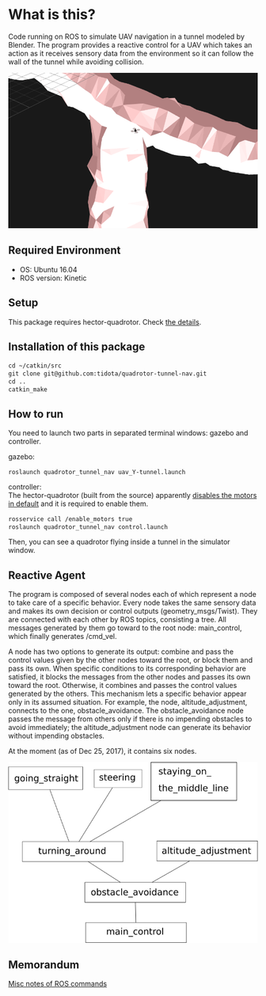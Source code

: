 # What is this?

Code running on ROS to simulate UAV navigation in a tunnel modeled by Blender.
The program provides a reactive control for a UAV which takes an action as it receives sensory data from the environment so it can follow the wall of the tunnel while avoiding collision.

![sim view](./img/result3.png)

## Required Environment
- OS: Ubuntu 16.04
- ROS version: Kinetic

## Setup
This package requires hector-quadrotor. Check [the details](SETUP.md).

## Installation of this package
```
cd ~/catkin/src
git clone git@github.com:tidota/quadrotor-tunnel-nav.git
cd ..
catkin_make
```

## How to run
You need to launch two parts in separated terminal windows: gazebo and controller.

gazebo:
```
roslaunch quadrotor_tunnel_nav uav_Y-tunnel.launch
```
controller:<br>
The hector-quadrotor (built from the source) apparently [disables the motors in default](https://answers.ros.org/question/256590/hector-quadcopter-not-responding-to-cmd_vel-messages/) and it is required to enable them.
```
rosservice call /enable_motors true
roslaunch quadrotor_tunnel_nav control.launch
```
Then, you can see a quadrotor flying inside a tunnel in the simulator window.

## Reactive Agent
The program is composed of several nodes each of which represent a node to take care of a specific behavior.
Every node takes the same sensory data and makes its own decision or control outputs (geometry_msgs/Twist).
They are connected with each other by ROS topics, consisting a tree.
All messages generated by them go toward to the root node: main_control, which finally generates /cmd_vel.

A node has two options to generate its output: combine and pass the control values given by the other nodes toward the root, or block them and pass its own.
When specific conditions to its corresponding behavior are satisfied, it blocks the messages from the other nodes and passes its own toward the root.
Otherwise, it combines and passes the control values generated by the others.
This mechanism lets a specific behavior appear only in its assumed situation. For example, the node, altitude_adjustment, connects to the one, obstacle_avoidance. The obstacle_avoidance node passes the message from others only if there is no impending obstacles to avoid immediately; the altitude_adjustment node can generate its behavior without impending obstacles.

At the moment (as of Dec 25, 2017), it contains six nodes.

![diagram of nodes](./img/nodes_reactive.png)


## Memorandum
[Misc notes of ROS commands](MEMORANDUM.md)


